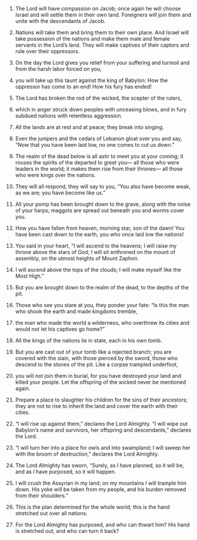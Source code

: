 1. The Lord will have compassion on Jacob; once again he will choose Israel and will settle them in their own land. Foreigners will join them and unite with the descendants of Jacob.

2. Nations will take them and bring them to their own place. And Israel will take possession of the nations and make them male and female servants in the Lord’s land. They will make captives of their captors and rule over their oppressors.

3. On the day the Lord gives you relief from your suffering and turmoil and from the harsh labor forced on you, 
4. you will take up this taunt against the king of Babylon: How the oppressor has come to an end! How his fury has ended!

5. The Lord has broken the rod of the wicked, the scepter of the rulers,

6. which in anger struck down peoples with unceasing blows, and in fury subdued nations with relentless aggression.

7. All the lands are at rest and at peace; they break into singing.

8. Even the junipers and the cedars of Lebanon gloat over you and say, “Now that you have been laid low, no one comes to cut us down.”

9. The realm of the dead below is all astir to meet you at your coming; it rouses the spirits of the departed to greet you— all those who were leaders in the world; it makes them rise from their thrones— all those who were kings over the nations.

10. They will all respond, they will say to you, “You also have become weak, as we are; you have become like us.”

11. All your pomp has been brought down to the grave, along with the noise of your harps; maggots are spread out beneath you and worms cover you.

12. How you have fallen from heaven, morning star, son of the dawn! You have been cast down to the earth, you who once laid low the nations!

13. You said in your heart, “I will ascend to the heavens; I will raise my throne above the stars of God; I will sit enthroned on the mount of assembly, on the utmost heights of Mount Zaphon.

14. I will ascend above the tops of the clouds; I will make myself like the Most High.”

15. But you are brought down to the realm of the dead, to the depths of the pit.

16. Those who see you stare at you, they ponder your fate: “Is this the man who shook the earth
and made kingdoms tremble,

17. the man who made the world a wilderness, who overthrew its cities and would not let his captives go home?”

18. All the kings of the nations lie in state, each in his own tomb.

19. But you are cast out of your tomb like a rejected branch; you are covered with the slain,
with those pierced by the sword, those who descend to the stones of the pit. Like a corpse trampled underfoot,

20. you will not join them in burial, for you have destroyed your land and killed your people. Let the offspring of the wicked never be mentioned again.

21. Prepare a place to slaughter his children for the sins of their ancestors; they are not to rise to inherit the land and cover the earth with their cities.

22. “I will rise up against them,” declares the Lord Almighty. “I will wipe out Babylon’s name and survivors, her offspring and descendants,” declares the Lord.

23. “I will turn her into a place for owls and into swampland; I will sweep her with the broom of destruction,” declares the Lord Almighty.

24. The Lord Almighty has sworn, “Surely, as I have planned, so it will be, and as I have purposed, so it will happen.

25. I will crush the Assyrian in my land; on my mountains I will trample him down. His yoke will be taken from my people, and his burden removed from their shoulders.”

26. This is the plan determined for the whole world; this is the hand stretched out over all nations.

27. For the Lord Almighty has purposed, and who can thwart him? His hand is stretched out, and who can turn it back?